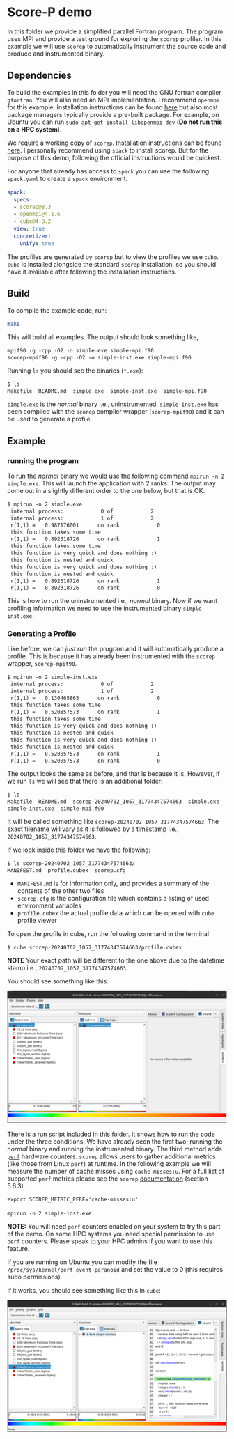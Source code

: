 # Score-P demo

In this folder we provide a simplified parallel Fortran program. The program uses MPI and provide a test ground for exploring
the `scorep` profiler. In this example we will use `scorep` to automatically instrument the source code and produce and
instrumented binary.

## Dependencies

To build the examples in this folder you will need the GNU fortran compiler `gfortran`. You will also need an MPI
implementation. I recommend `openmpi` for this example. Installation instructions can be found
[here](https://docs.open-mpi.org/en/v5.0.x/installing-open-mpi/quickstart.html) but also most package managers typically provide
a pre-built package. For example, on Ubuntu you can run `sudo apt-get install libopenmpi-dev` (**Do not run this on a HPC
system**).

We require a working copy of `scorep`. Installation instructions can be found
[here](https://scorepci.pages.jsc.fz-juelich.de/scorep-pipelines/docs/scorep-4.1/html/quickstart.html). I personally recommend
using `spack` to install scorep. But for the purpose of this demo, following the official instructions would be quickest.

For anyone that already has access to `spack` you can use the following `spack.yaml` to create a `spack` environment.

```yaml
spack:
  specs:
  - scorep@8.3
  - openmpi@4.1.6
  - cube@4.8.2
  view: true
  concretizer:
    unify: true
```

The profiles are generated by `scorep` but to view the profiles we use `cube`. `cube` is installed alongside the standard
`scorep` installation, so you should have it available after following the installation instructions.

## Build

To compile the example code, run:

```bash
make
```

This will build all examples. The output should look something like,

```
mpif90 -g -cpp -O2 -o simple.exe simple-mpi.f90
scorep-mpif90 -g -cpp -O2 -o simple-inst.exe simple-mpi.f90
```

Running `ls` you should see the binaries (`*.exe`):

```
$ ls
Makefile  README.md  simple.exe  simple-inst.exe  simple-mpi.f90
```

`simple.exe` is the _normal_ binary i.e., uninstrumented. `simple-inst.exe` has been compiled with the `scorep` compiler
wrapper (`scorep-mpif90`) and it can be used to generate a profile.

## Example

### running the program

To run the _normal_ binary we would use the following command `mpirun -n 2 simple.exe`. This will launch the application with 2
ranks. The output may come out in a slightly different order to the one below, but that is OK.

```
$ mpirun -n 2 simple.exe
 internal process:            0 of            2
 internal process:            1 of            2
 r(1,1) =   0.987176001      on rank            0
 this function takes some time
 r(1,1) =   0.892318726      on rank            1
 this function takes some time
 this function is very quick and does nothing :)
 this function is nested and quick
 this function is very quick and does nothing :)
 this function is nested and quick
 r(1,1) =   0.892318726      on rank            1
 r(1,1) =   0.892318726      on rank            0
```

This is how to run the uninstrumented i.e., _normal_ binary. Now if we want profiling information we need to use the
instrumented binary `simple-inst.exe`.

### Generating a Profile

Like before, we can _just run_ the program and it will automatically produce a profile. This is because it has already been
instrumented with the `scorep` wrapper, `scorep-mpif90`.

```
$ mpirun -n 2 simple-inst.exe
 internal process:            0 of            2
 internal process:            1 of            2
 r(1,1) =   0.130465865      on rank            0
 this function takes some time
 r(1,1) =   0.520857573      on rank            1
 this function takes some time
 this function is very quick and does nothing :)
 this function is nested and quick
 this function is very quick and does nothing :)
 this function is nested and quick
 r(1,1) =   0.520857573      on rank            1
 r(1,1) =   0.520857573      on rank            0
```

The output looks the same as before, and that is because it is. However, if we run `ls` we will see that there is an additional
folder:

```
$ ls
Makefile  README.md  scorep-20240702_1057_31774347574663  simple.exe  simple-inst.exe  simple-mpi.f90
```

It will be called something like `scorep-20240702_1057_31774347574663`. The exact filename will vary as it is followed by a
timestamp i.e., `20240702_1057_31774347574663`.

If we look inside this folder we have the following:

```
$ ls scorep-20240702_1057_31774347574663/
MANIFEST.md  profile.cubex  scorep.cfg
```

* `MANIFEST.md` is for information only, and provides a summary of the contents of the other two files
* `scorep.cfg` is the configuration file which contains a listing of used environment variables
* `profile.cubex` the actual profile data which can be opened with `cube` profile viewer

To open the profile in cube, run the following command in the terminal

```
$ cube scorep-20240702_1057_31774347574663/profile.cubex
```

**NOTE** Your exact path will be different to the one above due to the datetime stamp i.e., `20240702_1057_31774347574663`

You should see something like this:

![scorep profile in cube](./imgs/cube-screenshot.png)

There is a [run script](./run.sh) included in this folder. It shows how to run the code under the three conditions. We have
already seen the first two; running the _normal_ binary and running the instrumented binary. The third method adds
[`perf`](https://perf.wiki.kernel.org/index.php/Main_Page) hardware counters. `scorep` allows users to gather additional metrics
(like those from Linux `perf`) at runtime. In the following example we will measure the number of cache misses using
`cache-misses:u`. For a full list of supported `perf` metrics please see the `scorep`
[documentation](https://perftools.pages.jsc.fz-juelich.de/cicd/scorep/tags/latest/pdf/scorep.pdf) (section 5.6.3).

```
export SCOREP_METRIC_PERF='cache-misses:u'

mpirun -n 2 simple-inst.exe
```

**NOTE:** You will need `perf` counters enabled on your system to try this part of the demo. On some HPC systems you need special
permission to use `perf` counters. Please speak to your HPC admins if you want to use this feature.

If you are running on Ubuntu you can modify the file `/proc/sys/kernel/perf_event_paranoid` and set the value to 0 (this
requires sudo permissions).

If it works, you should see something like this in `cube`:

![scorep profile with perf in cube](./imgs/cube-screenshot-2.png)

